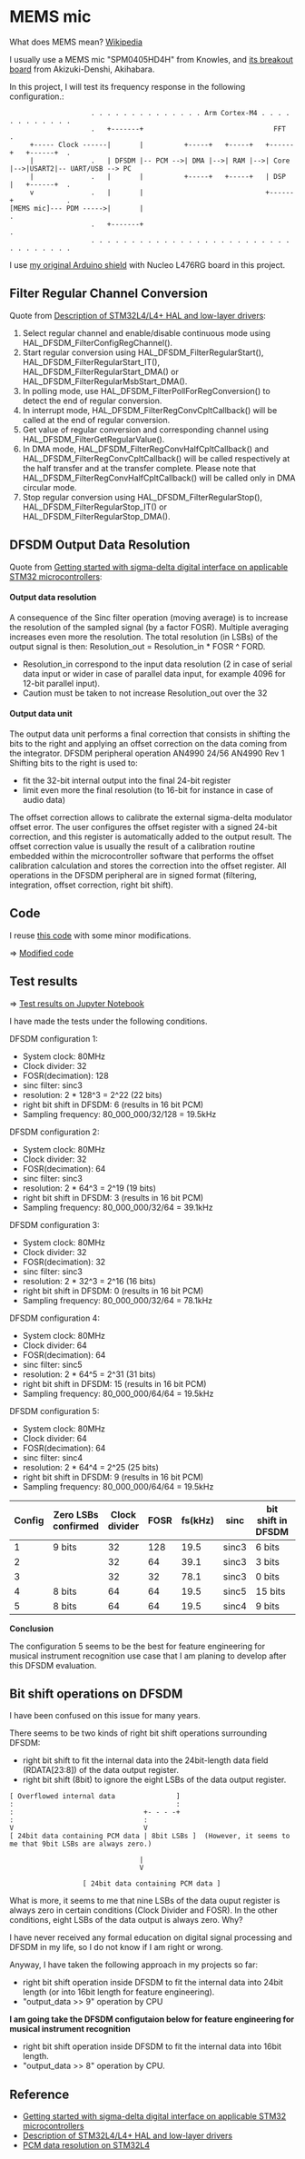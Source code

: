 # MEMS mic

What does MEMS mean? [Wikipedia](https://en.wikipedia.org/wiki/MEMS)

I usually use a MEMS mic "SPM0405HD4H" from Knowles, and [its breakout board](https://akizukidenshi.com/catalog/g/gM-05577/) from Akizuki-Denshi, Akihabara.

In this project, I will test its frequency response in the following configuration.:

```
                    . . . . . . . . . . . . . . Arm Cortex-M4 . . . . . . . . . . . .
                    .   +-------+                                FFT                .
     +----- Clock ------|       |          +-----+   +-----+   +------+   +------+  .
     |              .   | DFSDM |-- PCM -->| DMA |-->| RAM |-->| Core |-->|USART2|-- UART/USB --> PC
     |              .   |       |          +-----+   +-----+   | DSP  |   +------+  . 
     v              .   |       |                              +------+             .
[MEMS mic]--- PDM ----->|       |                                                   .
                    .   +-------+                                                   .
                    . . . . . . . . . . . . . . . . . . . . . . . . . . . . . . . . .
```

I use [my original Arduino shield](https://github.com/araobp/acoustic-features/tree/master/kicad) with Nucleo L476RG board in this project.

## Filter Regular Channel Conversion

Quote from [Description of STM32L4/L4+ HAL and low-layer drivers](https://www.st.com/resource/en/user_manual/um1884-description-of-stm32l4l4-hal-and-lowlayer-drivers-stmicroelectronics.pdf):

1. Select regular channel and enable/disable continuous mode using HAL_DFSDM_FilterConfigRegChannel().
2. Start regular conversion using HAL_DFSDM_FilterRegularStart(), HAL_DFSDM_FilterRegularStart_IT(),
HAL_DFSDM_FilterRegularStart_DMA() or HAL_DFSDM_FilterRegularMsbStart_DMA().
3. In polling mode, use HAL_DFSDM_FilterPollForRegConversion() to detect the end of regular conversion.
4. In interrupt mode, HAL_DFSDM_FilterRegConvCpltCallback() will be called at the end of regular conversion.
5. Get value of regular conversion and corresponding channel using HAL_DFSDM_FilterGetRegularValue().
6. In DMA mode, HAL_DFSDM_FilterRegConvHalfCpltCallback() and
HAL_DFSDM_FilterRegConvCpltCallback() will be called respectively at the half transfer and at the transfer
complete. Please note that HAL_DFSDM_FilterRegConvHalfCpltCallback() will be called only in DMA
circular mode.
7. Stop regular conversion using HAL_DFSDM_FilterRegularStop(), HAL_DFSDM_FilterRegularStop_IT() or
HAL_DFSDM_FilterRegularStop_DMA().

## DFSDM Output Data Resolution

Quote from [Getting started with sigma-delta digital interface
on applicable STM32 microcontrollers](https://www.st.com/resource/en/application_note/an4990-getting-started-with-sigmadelta-digital-interface-on-applicable-stm32-microcontrollers-stmicroelectronics.pdf):

#### Output data resolution

A consequence of the Sinc filter operation (moving average) is to increase the resolution of
the sampled signal (by a factor FOSR). Multiple averaging increases even more the
resolution. The total resolution (in LSBs) of the output signal is then:
Resolution_out = Resolution_in * FOSR ^ FORD.
- Resolution_in correspond to the input data resolution (2 in case of serial data input or
wider in case of parallel data input, for example 4096 for 12-bit parallel input).
- Caution must be taken to not increase Resolution_out over the 32

#### Output data unit

The output data unit performs a final correction that consists in shifting the bits to the right
and applying an offset correction on the data coming from the integrator.
DFSDM peripheral operation AN4990
24/56 AN4990 Rev 1
Shifting bits to the right is used to:
- fit the 32-bit internal output into the final 24-bit register
- limit even more the final resolution (to 16-bit for instance in case of audio data)

The offset correction allows to calibrate the external sigma-delta modulator offset error. The
user configures the offset register with a signed 24-bit correction, and this register is
automatically added to the output result. The offset correction value is usually the result of a
calibration routine embedded within the microcontroller software that performs the offset
calibration calculation and stores the correction into the offset register.
All operations in the DFSDM peripheral are in signed format (filtering, integration, offset
correction, right bit shift).

## Code

I reuse [this code](https://github.com/araobp/NUCLEO-L476RG_DFSDM_PDM-Mic) with some minor modifications.

=> [Modified code](./MEMSMIC)

## Test results

=> [Test results on Jupyter Notebook](./data/MEMSMIC.ipynb)

I have made the tests under the following conditions. 

DFSDM configuration 1:
- System clock: 80MHz
- Clock divider: 32
- FOSR(decimation): 128
- sinc filter: sinc3
- resolution: 2 * 128^3 = 2^22 (22 bits)
- right bit shift in DFSDM: 6 (results in 16 bit PCM)
- Sampling frequency: 80_000_000/32/128 = 19.5kHz

DFSDM configuration 2:
- System clock: 80MHz
- Clock divider: 32
- FOSR(decimation): 64
- sinc filter: sinc3
- resolution: 2 * 64^3 = 2^19 (19 bits)
- right bit shift in DFSDM: 3 (results in 16 bit PCM)
- Sampling frequency: 80_000_000/32/64 = 39.1kHz

DFSDM configuration 3:
- System clock: 80MHz
- Clock divider: 32
- FOSR(decimation): 32
- sinc filter: sinc3
- resolution: 2 * 32^3 = 2^16 (16 bits)
- right bit shift in DFSDM: 0 (results in 16 bit PCM)
- Sampling frequency: 80_000_000/32/64 = 78.1kHz

DFSDM configuration 4:
- System clock: 80MHz
- Clock divider: 64
- FOSR(decimation): 64
- sinc filter: sinc5
- resolution: 2 * 64^5 = 2^31 (31 bits)
- right bit shift in DFSDM: 15 (results in 16 bit PCM)
- Sampling frequency: 80_000_000/64/64 = 19.5kHz

DFSDM configuration 5:
- System clock: 80MHz
- Clock divider: 64
- FOSR(decimation): 64
- sinc filter: sinc4
- resolution: 2 * 64^4 = 2^25 (25 bits)
- right bit shift in DFSDM: 9 (results in 16 bit PCM)
- Sampling frequency: 80_000_000/64/64 = 19.5kHz

| Config | Zero LSBs confirmed | Clock divider  | FOSR   | fs(kHz) | sinc   | bit shift in DFSDM | bit shift by software  |
| ------ | ------------------- | -------------- | ------ | ------- | ------ | ------------------ | ---------------------- |
| 1      |              9 bits |             32 |    128 |    19.5 |  sinc3 |             6 bits |                 8 bits |
| 2      |                     |             32 |     64 |    39.1 |  sinc3 |             3 bits |                 8 bits |
| 3      |                     |             32 |     32 |    78.1 |  sinc3 |             0 bits |                 8 bits |
| 4      |              8 bits |             64 |     64 |    19.5 |  sinc5 |            15 bits |                 8 bits |
| 5      |              8 bits |             64 |     64 |    19.5 |  sinc4 |             9 bits |                 8 bits |

**Conclusion**

The configuration 5 seems to be the best for feature engineering for musical instrument recognition use case that I am planing to develop after this DFSDM evaluation.

## Bit shift operations on DFSDM

I have been confused on this issue for many years.

There seems to be two kinds of right bit shift operations surrounding DFSDM:
- right bit shift to fit the internal data into the 24bit-length data field (RDATA[23:8]) of the data output register.
- right bit shift (8bit) to ignore the eight LSBs of the data output register.

```
[ Overflowed internal data               ]
:                                        :
:                                +- - - -+
:                                :
V                                V
[ 24bit data containing PCM data | 8bit LSBs ]  (However, it seems to me that 9bit LSBs are always zero.)

                                |
                                V

                  [ 24bit data containing PCM data ]
```

What is more, it seems to me that nine LSBs of the data ouput register is always zero in certain conditions (Clock Divider and FOSR). In the other conditions, eight LSBs of the data output is always zero. Why?

I have never received any formal education on digital signal processing and DFSDM in my life, so I do not know if I am right or wrong.

Anyway, I have taken the following approach in my projects so far:
- right bit shift operation inside DFSDM to fit the internal data into 24bit length (or into 16bit length for feature engineering).
- "output_data >> 9" operation by CPU

**I am going take the DFSDM configutaion below for feature engineering for musical instrument recognition**
- right bit shift operation inside DFSDM to fit the internal data into 16bit length.
- "output_data >> 8" operation by CPU.

## Reference

- [Getting started with sigma-delta digital interface
on applicable STM32 microcontrollers](https://www.st.com/resource/en/application_note/an4990-getting-started-with-sigmadelta-digital-interface-on-applicable-stm32-microcontrollers-stmicroelectronics.pdf)
- [Description of STM32L4/L4+ HAL and low-layer drivers](https://www.st.com/resource/en/user_manual/um1884-description-of-stm32l4l4-hal-and-lowlayer-drivers-stmicroelectronics.pdf)
- [PCM data resolution on STM32L4](https://github.com/araobp/stm32-mcu/blob/master/tips/RESOLUTION.md)
